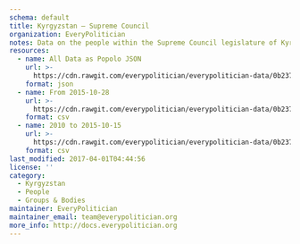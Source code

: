 ```yaml
---
schema: default
title: Kyrgyzstan — Supreme Council
organization: EveryPolitician
notes: Data on the people within the Supreme Council legislature of Kyrgyzstan.
resources:
  - name: All Data as Popolo JSON
    url: >-
      https://cdn.rawgit.com/everypolitician/everypolitician-data/0b2378e83394ddbb213469624764ce8ed2790b73/data/Kyrgyzstan/Council/ep-popolo-v1.0.json
    format: json
  - name: From 2015-10-28
    url: >-
      https://cdn.rawgit.com/everypolitician/everypolitician-data/0b2378e83394ddbb213469624764ce8ed2790b73/data/Kyrgyzstan/Council/term-6.csv
    format: csv
  - name: 2010 to 2015-10-15
    url: >-
      https://cdn.rawgit.com/everypolitician/everypolitician-data/0b2378e83394ddbb213469624764ce8ed2790b73/data/Kyrgyzstan/Council/term-5.csv
    format: csv
last_modified: 2017-04-01T04:44:56
license: ''
category:
  - Kyrgyzstan
  - People
  - Groups & Bodies
maintainer: EveryPolitician
maintainer_email: team@everypolitician.org
more_info: http://docs.everypolitician.org
---
```

